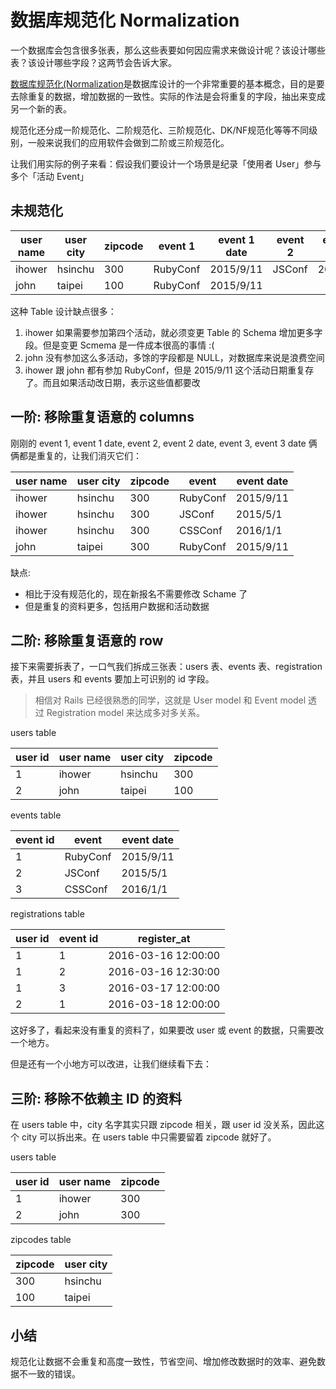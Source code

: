 # 数据库规范化 Normalization
一个数据库会包含很多张表，那么这些表要如何因应需求来做设计呢？该设计哪些表？该设计哪些字段？这两节会告诉大家。

[数据库规范化(Normalization](https://zh.wikipedia.org/zh-cn/数据库规范化)是数据库设计的一个非常重要的基本概念，目的是要去除重复的数据，增加数据的一致性。实际的作法是会将重复的字段，抽出来变成另一个新的表。

规范化还分成一阶规范化、二阶规范化、三阶规范化、DK/NF规范化等等不同级别，一般来说我们的应用软件会做到二阶或三阶规范化。

让我们用实际的例子来看：假设我们要设计一个场景是纪录「使用者 User」参与多个「活动 Event」

## 未规范化

user name	| user city	| zipcode	| event 1	| event 1 date	| event 2	| event 2 date	| event 3	| event 3 date
---------	| ---------	| ---------	| ---------	| ---------	| ---------	| ---------	| ---------	| ---------
ihower	| hsinchu	| 300	| RubyConf	| 2015/9/11	| JSConf	| 2015/5/1	| CSSConf	| 2016/1/1
john	| taipei	| 100	| RubyConf	| 2015/9/11				

这种 Table 设计缺点很多：

1. ihower 如果需要参加第四个活动，就必须变更 Table 的 Schema 增加更多字段。但是变更 Scmema 是一件成本很高的事情 :(
1. john 没有参加这么多活动，多馀的字段都是 NULL，对数据库来说是浪费空间
1. ihower 跟 john 都有参加 RubyConf，但是 2015/9/11 这个活动日期重复存了。而且如果活动改日期，表示这些值都要改

## 一阶: 移除重复语意的 columns

刚刚的 event 1, event 1 date, event 2, event 2 date, event 3, event 3 date 俩俩都是重复的，让我们消灭它们：

user name	| user city	| zipcode	| event	| event date
--------	| --------	| --------	| --------	| --------
ihower	| hsinchu	| 300	| RubyConf	| 2015/9/11
ihower	| hsinchu	| 300	| JSConf	| 2015/5/1
ihower	| hsinchu	| 300	| CSSConf	| 2016/1/1
john	| taipei	| 300	| RubyConf	| 2015/9/11
缺点:

* 相比于没有规范化的，现在新报名不需要修改 Schame 了
* 但是重复的资料更多，包括用户数据和活动数据

## 二阶: 移除重复语意的 row

接下来需要拆表了，一口气我们拆成三张表：users 表、events 表、registration 表，并且 users 和 events 要加上可识别的 id 字段。

>相信对 Rails 已经很熟悉的同学，这就是 User model 和 Event model 透过 Registration model 来达成多对多关系。

users table

user id	| user name	| user city	| zipcode
--------	| --------	| --------	| --------
1	| ihower	| hsinchu	| 300
2	| john	| taipei	| 100
events table

event id	| event	| event date
--------	| --------	| --------
1	| RubyConf	| 2015/9/11
2	| JSConf	| 2015/5/1
3	| CSSConf	| 2016/1/1
registrations table

user id	| event id	| register_at
--------	| --------	| --------
1	| 1	| 2016-03-16	12:00:00
1	| 2	| 2016-03-16	12:30:00
1	| 3	| 2016-03-17	12:00:00
2	| 1	| 2016-03-18	12:00:00
这好多了，看起来没有重复的资料了，如果要改 user 或 event 的数据，只需要改一个地方。

但是还有一个小地方可以改进，让我们继续看下去：

## 三阶: 移除不依赖主 ID 的资料

在 users table 中，city 名字其实只跟 zipcode 相关，跟 user id 没关系，因此这个 city 可以拆出来。在 users table 中只需要留着 zipcode 就好了。

users table

user id	| user name	| zipcode
--------	| --------	| --------
1	| ihower	| 300
2	| john	| 300

zipcodes table

zipcode	| user city
--------	| --------
300	| hsinchu
100	| taipei

## 小结

规范化让数据不会重复和高度一致性，节省空间、增加修改数据时的效率、避免数据不一致的错误。
